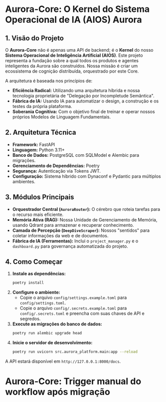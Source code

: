 # Aurora-Core: O Kernel do Sistema Operacional de IA (AIOS) Aurora

## 1. Visão do Projeto

O **Aurora-Core** não é apenas uma API de backend; é o **Kernel** do nosso **Sistema Operacional de Inteligência Artificial (AIOS)**. Este projeto representa a fundação sobre a qual todos os produtos e agentes inteligentes da Aurora são construídos. Nossa missão é criar um ecossistema de cognição distribuída, orquestrado por este Core.

A arquitetura é baseada nos princípios de:
- **Eficiência Radical:** Utilizando uma arquitetura híbrida e nossa tecnologia proprietária de "Delegação por Incompletude Semântica".
- **Fábrica de IA:** Usando IA para automatizar o design, a construção e os testes da própria plataforma.
- **Soberania Cognitiva:** Com o objetivo final de treinar e operar nossos próprios Modelos de Linguagem Fundamentais.

## 2. Arquitetura Técnica

- **Framework:** FastAPI
- **Linguagem:** Python 3.11+
- **Banco de Dados:** PostgreSQL com SQLModel e Alembic para migrações.
- **Gerenciamento de Dependências:** Poetry
- **Segurança:** Autenticação via Tokens JWT.
- **Configuração:** Sistema híbrido com Dynaconf e Pydantic para múltiplos ambientes.

## 3. Módulos Principais

- **Orquestrador Central (`AuroraRouter`):** O cérebro que roteia tarefas para o recurso mais eficiente.
- **Memória Ativa (RAG):** Nossa Unidade de Gerenciamento de Memória, usando Qdrant para armazenar e recuperar conhecimento.
- **Camada de Percepção (`DeepDiveScraper`):** Nossos "sentidos" para coletar informações da web e de documentos.
- **Fábrica de IA (Ferramentas):** Inclui o `project_manager.py` e o `dashboard.py` para governança automatizada do projeto.

## 4. Como Começar

1.  **Instale as dependências:**
    ```bash
    poetry install
    ```
2.  **Configure o ambiente:**
    - Copie o arquivo `config/settings.example.toml` para `config/settings.toml`.
    - Copie o arquivo `config/.secrets.example.toml` para `config/.secrets.toml` e preencha com suas chaves de API e segredos.
3.  **Execute as migrações do banco de dados:**
    ```bash
    poetry run alembic upgrade head
    ```
4.  **Inicie o servidor de desenvolvimento:**
    ```bash
    poetry run uvicorn src.aurora_platform.main:app --reload
    ```
A API estará disponível em `http://127.0.0.1:8000/docs`.

# Aurora-Core: Trigger manual do workflow após migração

